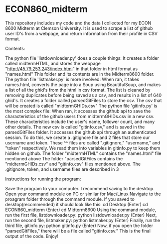 # ECON860_midterm
This repository includes my code and the data I collected for my ECON 8600 Midterm at Clemson University. It is used to scrape a list of github user ID's from a webpage, and return information from their profile in CSV format.

Contents:

The python file 'listdownloader.py' does a couple things: It creates a folder called midtermHTML, and stores the webpage "http://45.79.253.243/index.html" in that folder in html format as "names.html" This folder and its contents are in the Midterm8600 folder.
The python file 'listmaker.py' is more involved: When ran, it takes names.html, converts the page into a Soup using BeautifulSoup, and makes a list of all the ghid's from the html in csv format. The list is cleaned by removing duplicates before being saved as a csv, and results in a list of 640 ghid's. It creates a folder called parsedGitFiles to store the csv. The csv that will be created is called "midtermGHIDs.csv"
The python file 'gitinfo.py' is the most complex file: When ran, it accesses the github api to save the characteristics of the github users from midtermGHIDs.csv in a new csv. These characteristics include the user's name, follower count, and many other details. The new csv is called "gitinfo.csv," and is saved in the parsedGitFiles folder. It accesses the github api through an authenticated session. To do this, we create a .gitignore file and 2 files that store our username and token. These ^^ files are called ".gitignore," "username," and "token" respectively. We read them into variables in gitinfo.py to keep them hidden on github.
The folder "midtermHTML" contains the "names.html" file mentioned above
The folder "parsedGitFiles contains the "midtermGHIDs.csv" and "gitinfo.csv" files mentioned above.
The .gitignore, token, and username files are described in 3

Instructions for running the program:

Save the program to your computer. I recommend saving to the desktop.
Open your command module on PC or similar for Mac/Linux
Navigate to the proagram folder through the command module. If you saved to desktop(recommended) it should look like this: cd Desktop (Enter) cd ECON860_midterm (Enter) cd Midterm8600
Using the command module, run the first file, listdownloader.py: python listdownloader.py (Enter)
Next, run the second file, listmaker.py: python listmaker.py (Enter)
Finally, run the third file, gitinfo.py: python gitinfo.py (Enter)
Now, if you open the folder "parsedGitFiles," there will be a file called "gitinfo.csv." This is the final output of the code. Enjoy!
